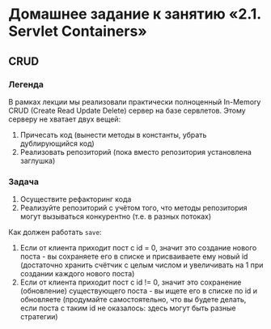 # Домашнее задание к занятию «2.1. Servlet Containers»

## CRUD

### Легенда

В рамках лекции мы реализовали практически полноценный In-Memory CRUD (Create Read Update Delete) сервер на базе
сервлетов. Этому серверу не хватает двух вещей:

1. Причесать код (вынести методы в константы, убрать дублирующийся код)
1. Реализовать репозиторий (пока вместо репозитория установлена заглушка)

### Задача

1. Осуществите рефакторинг кода
1. Реализуйте репозиторий с учётом того, что методы репозитория могут вызываться конкурентно (т.е. в разных потоках)

Как должен работать `save`:

1. Если от клиента приходит пост с id = 0, значит это создание нового поста - вы сохраняете его в списке и присваиваете
   ему новый id (достаточно хранить счётчик с целым числом и увеличивать на 1 при создании каждого нового поста)
1. Если от клиента приходит пост с id != 0, значит это сохранение (обновление) существующего поста - вы ищете его в
   списке по id и обновляете (продумайте самостоятельно, что вы будете делать, если поста с таким id не оказалось: здесь
   могут быть разные стратегии)